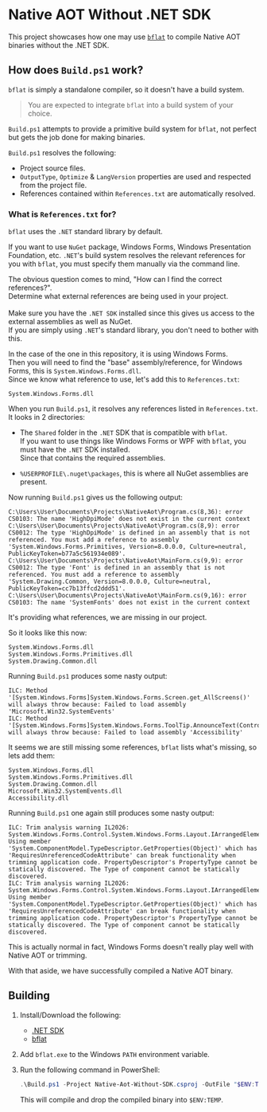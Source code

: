 # Native AOT Without .NET SDK
This project showcases how one may use [`bflat`](https://github.com/bflattened/bflat) to compile Native AOT binaries without the .NET SDK.

## How does `Build.ps1` work?
`bflat` is simply a standalone compiler, so it doesn't have a build system.
> You are expected to integrate `bflat` into a build system of your choice.

`Build.ps1` attempts to provide a primitive build system for `bflat`, not perfect but gets the job done for making binaries.

`Build.ps1` resolves the following:
- Project source files.
- `OutputType`, `Optimize` & `LangVersion` properties are used and respected from the project file.
- References contained within `References.txt` are automatically resolved.

### What is `References.txt` for?
`bflat` uses the `.NET` standard library by default. 

If you want to use `NuGet` package, Windows Forms, Windows Presentation Foundation, etc.
`.NET`'s build system resolves the relevant references for you with `bflat`, you must specify them manually via the command line.

The obvious question comes to mind, "How can I find the correct references?".<br>
Determine what external references are being used in your project.<br><br>
Make sure you have the `.NET SDK` installed since this gives us access to the external assemblies as well as NuGet.<br>
If you are simply using `.NET`'s standard library, you don't need to bother with this.

In the case of the one in this repository, it is using Windows Forms.<br>
Then you will need to find the "base" assembly/reference, for Windows Forms, this is `System.Windows.Forms.dll`.<br>
Since we know what reference to use, let's add this to `References.txt`:

```
System.Windows.Forms.dll
```

When you run `Build.ps1`, it resolves any references listed in `References.txt`.<br>
It looks in 2 directories:
- The `Shared` folder in the `.NET` SDK that is compatible with `bflat`.<br>
    If you want to use things like Windows Forms or WPF with `bflat`, you must have the `.NET` SDK installed.<br>Since that contains the required assemblies.

- `%USERPROFILE\.nuget\packages`, this is where all NuGet assemblies are present.

Now running `Build.ps1` gives us the following output:
```
C:\Users\User\Documents\Projects\NativeAot\Program.cs(8,36): error CS0103: The name 'HighDpiMode' does not exist in the current context
C:\Users\User\Documents\Projects\NativeAot\Program.cs(8,9): error CS0012: The type 'HighDpiMode' is defined in an assembly that is not referenced. You must add a reference to assembly 'System.Windows.Forms.Primitives, Version=8.0.0.0, Culture=neutral, PublicKeyToken=b77a5c561934e089'.
C:\Users\User\Documents\Projects\NativeAot\MainForm.cs(9,9): error CS0012: The type 'Font' is defined in an assembly that is not referenced. You must add a reference to assembly 'System.Drawing.Common, Version=8.0.0.0, Culture=neutral, PublicKeyToken=cc7b13ffcd2ddd51'.
C:\Users\User\Documents\Projects\NativeAot\MainForm.cs(9,16): error CS0103: The name 'SystemFonts' does not exist in the current context
```
It's providing what references, we are missing in our project.

So it looks like this now:
```
System.Windows.Forms.dll
System.Windows.Forms.Primitives.dll
System.Drawing.Common.dll
```

Running `Build.ps1` produces some nasty output:

```
ILC: Method '[System.Windows.Forms]System.Windows.Forms.Screen.get_AllScreens()' will always throw because: Failed to load assembly 'Microsoft.Win32.SystemEvents'
ILC: Method '[System.Windows.Forms]System.Windows.Forms.ToolTip.AnnounceText(Control,string)' will always throw because: Failed to load assembly 'Accessibility'
```

It seems we are still missing some references, `bflat` lists what's missing, so lets add them:

```
System.Windows.Forms.dll
System.Windows.Forms.Primitives.dll
System.Drawing.Common.dll
Microsoft.Win32.SystemEvents.dll
Accessibility.dll
```

Running `Build.ps1` one again still produces some nasty output:

```
ILC: Trim analysis warning IL2026: System.Windows.Forms.Control.System.Windows.Forms.Layout.IArrangedElement.SetBounds(Rectangle,BoundsSpecified): Using member 'System.ComponentModel.TypeDescriptor.GetProperties(Object)' which has 'RequiresUnreferencedCodeAttribute' can break functionality when trimming application code. PropertyDescriptor's PropertyType cannot be statically discovered. The Type of component cannot be statically discovered.
ILC: Trim analysis warning IL2026: System.Windows.Forms.Control.System.Windows.Forms.Layout.IArrangedElement.SetBounds(Rectangle,BoundsSpecified): Using member 'System.ComponentModel.TypeDescriptor.GetProperties(Object)' which has 'RequiresUnreferencedCodeAttribute' can break functionality when trimming application code. PropertyDescriptor's PropertyType cannot be statically discovered. The Type of component cannot be statically discovered.
```

This is actually normal in fact, Windows Forms doesn't really play well with Native AOT or trimming.

With that aside, we have successfully compiled a Native AOT binary.

## Building
1. Install/Download the following:
    - [.NET SDK](https://dotnet.microsoft.com/en-us/download)
    - [bflat](https://github.com/bflattened/bflat/releases/latest)
2. Add `bflat.exe` to the Windows `PATH` environment variable.
3. Run the following command in PowerShell:

    ```powershell
    .\Build.ps1 -Project Native-Aot-Without-SDK.csproj -OutFile "$ENV:TEMP\Program.exe"
    ```

    This will compile and drop the compiled binary into `$ENV:TEMP`.
